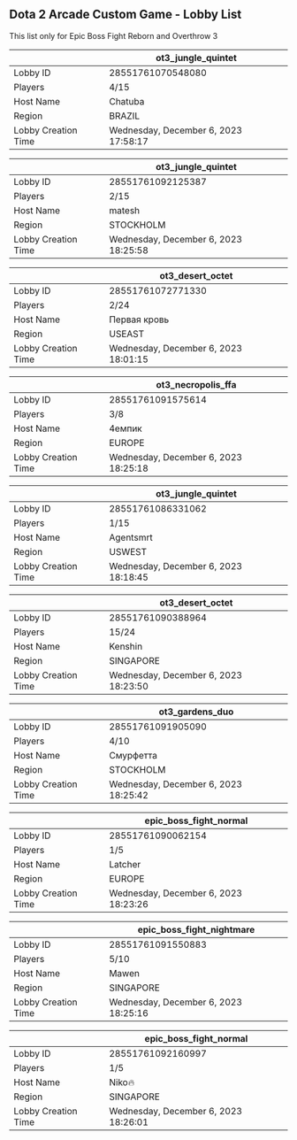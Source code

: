## Dota 2 Arcade Custom Game - Lobby List

This list only for Epic Boss Fight Reborn and Overthrow 3

|  | ot3_jungle_quintet |
| ------ | ------ |
| Lobby ID | 28551761070548080 |
| Players | 4/15 |
| Host Name | Chatuba |
| Region | BRAZIL |
| Lobby Creation Time | Wednesday, December 6, 2023 17:58:17 |


|  | ot3_jungle_quintet |
| ------ | ------ |
| Lobby ID | 28551761092125387 |
| Players | 2/15 |
| Host Name | matesh |
| Region | STOCKHOLM |
| Lobby Creation Time | Wednesday, December 6, 2023 18:25:58 |


|  | ot3_desert_octet |
| ------ | ------ |
| Lobby ID | 28551761072771330 |
| Players | 2/24 |
| Host Name | Первая кровь |
| Region | USEAST |
| Lobby Creation Time | Wednesday, December 6, 2023 18:01:15 |


|  | ot3_necropolis_ffa |
| ------ | ------ |
| Lobby ID | 28551761091575614 |
| Players | 3/8 |
| Host Name | 4емпик |
| Region | EUROPE |
| Lobby Creation Time | Wednesday, December 6, 2023 18:25:18 |


|  | ot3_jungle_quintet |
| ------ | ------ |
| Lobby ID | 28551761086331062 |
| Players | 1/15 |
| Host Name | Agentsmrt |
| Region | USWEST |
| Lobby Creation Time | Wednesday, December 6, 2023 18:18:45 |


|  | ot3_desert_octet |
| ------ | ------ |
| Lobby ID | 28551761090388964 |
| Players | 15/24 |
| Host Name | Kenshin |
| Region | SINGAPORE |
| Lobby Creation Time | Wednesday, December 6, 2023 18:23:50 |


|  | ot3_gardens_duo |
| ------ | ------ |
| Lobby ID | 28551761091905090 |
| Players | 4/10 |
| Host Name | Смурфетта |
| Region | STOCKHOLM |
| Lobby Creation Time | Wednesday, December 6, 2023 18:25:42 |


|  | epic_boss_fight_normal |
| ------ | ------ |
| Lobby ID | 28551761090062154 |
| Players | 1/5 |
| Host Name | Latcher |
| Region | EUROPE |
| Lobby Creation Time | Wednesday, December 6, 2023 18:23:26 |


|  | epic_boss_fight_nightmare |
| ------ | ------ |
| Lobby ID | 28551761091550883 |
| Players | 5/10 |
| Host Name | Mawen |
| Region | SINGAPORE |
| Lobby Creation Time | Wednesday, December 6, 2023 18:25:16 |


|  | epic_boss_fight_normal |
| ------ | ------ |
| Lobby ID | 28551761092160997 |
| Players | 1/5 |
| Host Name | Niko🔥 |
| Region | SINGAPORE |
| Lobby Creation Time | Wednesday, December 6, 2023 18:26:01 |


